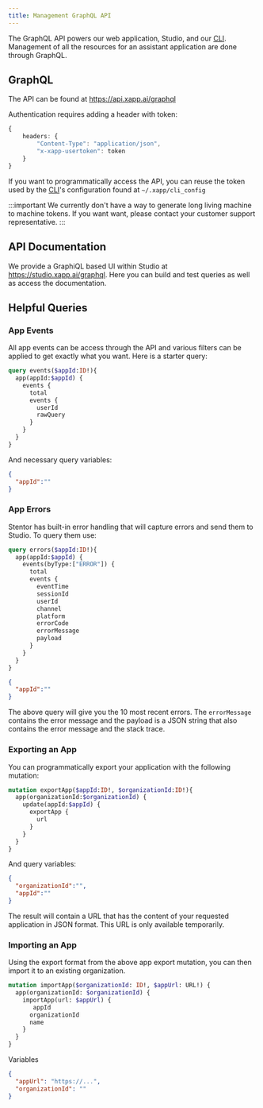 ```yaml
---
title: Management GraphQL API
---
```


The GraphQL API powers our web application, Studio, and our [CLI](../cli.md).  Management of all the resources for an assistant application are done through GraphQL.

## GraphQL 

The API can be found at https://api.xapp.ai/graphql

Authentication requires adding a header with token:

```ts
{
    headers: {
        "Content-Type": "application/json",
        "x-xapp-usertoken": token
    }
}
```

If you want to programmatically access the API, you can reuse the token used by the [CLI](/docs/development/cli)'s configuration found at `~/.xapp/cli_config`


:::important
We currently don't have a way to generate long living machine to machine tokens.  If you want want, please contact your customer support representative.
:::

## API Documentation

We provide a GraphiQL based UI within Studio at https://studio.xapp.ai/graphql.  Here you can build and test queries as well as access the documentation.

## Helpful Queries

### App Events

All app events can be access through the API and various filters can be applied to get exactly what you want.  Here is a starter query:

```graphql
query events($appId:ID!){
  app(appId:$appId) {
    events {
      total
      events {
        userId
        rawQuery
      }
    }
  }
}
```

And necessary query variables:

```json
{
  "appId":""
}

```

### App Errors

Stentor has built-in error handling that will capture errors and send them to Studio.  To query them use:

```graphql
query errors($appId:ID!){
  app(appId:$appId) {
    events(byType:["ERROR"]) {
      total
      events {
        eventTime
        sessionId
        userId
        channel
        platform
        errorCode
        errorMessage
        payload
      }
    }
  }
}
```

```json
{
  "appId":""
}
```

The above query will give you the 10 most recent errors.  The `errorMessage` contains the error message and the payload is a JSON string that also contains the error message and the stack trace.

### Exporting an App

You can programmatically export your application with the following mutation:

```graphql
mutation exportApp($appId:ID!, $organizationId:ID!){
  app(organizationId:$organizationId) {
    update(appId:$appId) {
      exportApp {
        url
      }
    }
  }
}
```

And query variables:

```json
{
  "organizationId":"",
  "appId":""
}
```

The result will contain a URL that has the content of your requested application in JSON format.  This URL is only available temporarily.

### Importing an App

Using the export format from the above app export mutation, you can then import it to an existing organization.

```graphql
mutation importApp($organizationId: ID!, $appUrl: URL!) {
  app(organizationId: $organizationId) {
    importApp(url: $appUrl) {
       appId
      organizationId
      name
    }
  }
}
```

Variables

```json
{
  "appUrl": "https://...",
  "organizationId": ""
}
```

